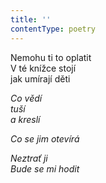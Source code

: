 ```yaml
---
title: ''
contentType: poetry
---
```


<section>

Nemohu ti to oplatit  
V té knížce stojí  
jak umírají děti

_Co vědí  
tuší  
a kreslí_

</section>

<section>

_Co se jim otevírá_

</section>

<section>

_Neztrať ji  
Bude se mi hodit_

</section>

